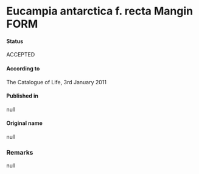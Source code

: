 Eucampia antarctica f. recta Mangin FORM
=======

#### Status
ACCEPTED

#### According to
The Catalogue of Life, 3rd January 2011

#### Published in
null

#### Original name
null

### Remarks
null